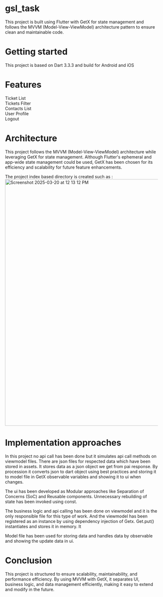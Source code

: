 # gsl_task


This project is built using Flutter with GetX for state management and follows the MVVM (Model-View-ViewModel) architecture pattern to ensure clean and maintainable code.

# Getting started

This project is based on Dart 3.3.3 and build for Android and iOS

# Features

Ticket List<br>
Tickets Filter<br>
Contacts List<br>
User Profile<br>
Logout<br>

# Architecture

This project follows the MVVM (Model-View-ViewModel) architecture while leveraging GetX for state management. Although Flutter's ephemeral and app-wide state management could be used, GetX has been chosen for its efficiency and scalability for future feature enhancements.

The project index based directory is created such as :
<img width="814" alt="Screenshot 2025-03-20 at 12 13 12 PM" src="https://github.com/user-attachments/assets/af356760-3cc7-454a-ad64-c7bad34f38fb" />


# Implementation approaches
In this project no api call has been done but it simulates api call methods on viewmodel files. There are  json files for respected data which have been stored in assets. It stores data as a json object we get from pai response. By procession it converts json to dart object using best practices and storing it to model file in GetX observable variables and showing it to ui when changes. 

The ui has been developed as Modular approaches like Separation of Concerns (SoC) and Reusable components. Unnecessary rebuilding of state has been invoked using const. 

The business logic and api calling has been done on viewmodel and it is the only responsible file for this type of work. And the viewmodel has been registered as an instance by using dependency injection of Getx. Get.put() instantiates and stores it in memory. It 

Model file has been used for storing data and handles data by observable and showing the update data in ui.

# Conclusion
This project is structured to ensure scalability, maintainability, and performance efficiency. By using MVVM with GetX, it separates UI, business logic, and data management efficiently, making it easy to extend and modify in the future.



